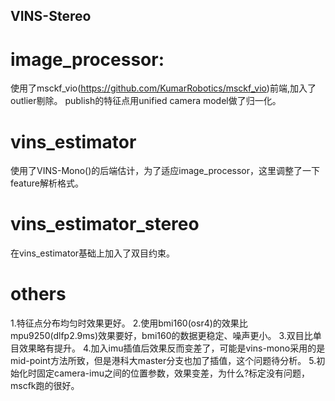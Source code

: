 ## VINS-Stereo

# image_processor:
使用了msckf_vio(https://github.com/KumarRobotics/msckf_vio)前端,加入了outlier剔除。
publish的特征点用unified camera model做了归一化。

# vins_estimator
使用了VINS-Mono()的后端估计，为了适应image_processor，这里调整了一下feature解析格式。


# vins_estimator_stereo
在vins_estimator基础上加入了双目约束。

# others
1.特征点分布均匀时效果更好。
2.使用bmi160(osr4)的效果比mpu9250(dlfp2.9ms)效果要好，bmi160的数据更稳定、噪声更小。
3.双目比单目效果略有提升。
4.加入imu插值后效果反而变差了，可能是vins-mono采用的是mid-point方法所致，但是港科大master分支也加了插值，这个问题待分析。
5.初始化时固定camera-imu之间的位置参数，效果变差，为什么?标定没有问题，mscfk跑的很好。